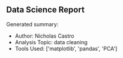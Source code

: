 ## Data Science Report

Generated summary:

- Author: Nicholas Castro
- Analysis Topic: data cleaning
- Tools Used: ['matplotlib', 'pandas', 'PCA']
